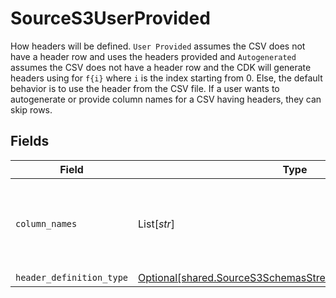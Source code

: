 # SourceS3UserProvided

How headers will be defined. `User Provided` assumes the CSV does not have a header row and uses the headers provided and `Autogenerated` assumes the CSV does not have a header row and the CDK will generate headers using for `f{i}` where `i` is the index starting from 0. Else, the default behavior is to use the header from the CSV file. If a user wants to autogenerate or provide column names for a CSV having headers, they can skip rows.


## Fields

| Field                                                                                                                            | Type                                                                                                                             | Required                                                                                                                         | Description                                                                                                                      |
| -------------------------------------------------------------------------------------------------------------------------------- | -------------------------------------------------------------------------------------------------------------------------------- | -------------------------------------------------------------------------------------------------------------------------------- | -------------------------------------------------------------------------------------------------------------------------------- |
| `column_names`                                                                                                                   | List[*str*]                                                                                                                      | :heavy_check_mark:                                                                                                               | The column names that will be used while emitting the CSV records                                                                |
| `header_definition_type`                                                                                                         | [Optional[shared.SourceS3SchemasStreamsHeaderDefinitionType]](../../models/shared/sources3schemasstreamsheaderdefinitiontype.md) | :heavy_minus_sign:                                                                                                               | N/A                                                                                                                              |